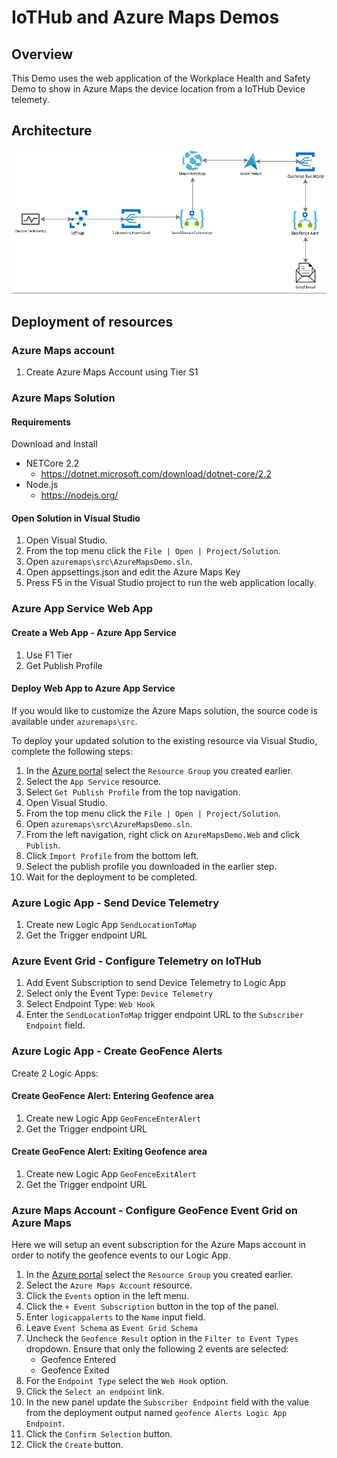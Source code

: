 # IoTHub and Azure Maps Demos

## Overview
This Demo uses the web application of the Workplace Health and Safety Demo to show in Azure Maps the device location from a IoTHub Device telemety.

## Architecture
![Architecture](https://github.com/marcusgaspar/IoTDemos/blob/TemporaryChangesForPOC/IoTHubAndAzureMaps/images/IoTHubAndAzureMapsArchitecture.png)

## Deployment of resources

### Azure Maps account
1. Create Azure Maps Account using Tier S1

### Azure Maps Solution

#### Requirements
Download and Install 
   - NETCore 2.2
      - https://dotnet.microsoft.com/download/dotnet-core/2.2
   - Node.js
      - https://nodejs.org/
      
#### Open Solution in Visual Studio
1. Open Visual Studio.
1. From the top menu click the `File | Open | Project/Solution`.
1. Open `azuremaps\src\AzureMapsDemo.sln`.
1. Open appsettings.json and edit the Azure Maps Key
1. Press F5 in the Visual Studio project to run the web application locally.

### Azure App Service Web App 
#### Create a Web App - Azure App Service
1. Use F1 Tier
1. Get Publish Profile

#### Deploy Web App to Azure App Service
If you would like to customize the Azure Maps solution, the source code is available under `azuremaps\src`.

To deploy your updated solution to the existing resource via Visual Studio, complete the following steps:
1. In the [Azure portal](https://portal.azure.com/) select the `Resource Group` you created earlier.
1. Select the `App Service` resource.
1. Select `Get Publish Profile` from the top navigation.
1. Open Visual Studio.
1. From the top menu click the `File | Open | Project/Solution`.
1. Open `azuremaps\src\AzureMapsDemo.sln`.
1. From the left navigation, right click on `AzureMapsDemo.Web` and click `Publish`.
1. Click `Import Profile` from the bottom left.
1. Select the publish profile you downloaded in the earlier step.
1. Wait for the deployment to be completed. 

### Azure Logic App - Send Device Telemetry  
1. Create new Logic App `SendLocationToMap`
1. Get the Trigger endpoint URL

### Azure Event Grid - Configure Telemetry on IoTHub  
1. Add Event Subscription to send Device Telemetry to Logic App
1. Select only the Event Type: `Device Telemetry`
1. Select Endpoint Type: `Web Hook`
1. Enter the `SendLocationToMap` trigger endpoint URL to the `Subscriber Endpoint` field.

### Azure Logic App - Create GeoFence Alerts
Create 2 Logic Apps:

#### Create GeoFence Alert: Entering Geofence area
1. Create new Logic App `GeoFenceEnterAlert`
1. Get the Trigger endpoint URL

#### Create GeoFence Alert: Exiting Geofence area
1. Create new Logic App `GeoFenceExitAlert`
1. Get the Trigger endpoint URL

### Azure Maps Account - Configure GeoFence Event Grid on Azure Maps

Here we will setup an event subscription for the Azure Maps account in order to notify the geofence events to our Logic App.

1. In the [Azure portal](https://portal.azure.com/) select the `Resource Group` you created earlier.
1. Select the `Azure Maps Account` resource.
1. Click the `Events` option in the left menu.
1. Click the `+ Event Subscription` button in the top of the panel.
1. Enter `logicappalerts` to the `Name` input field.
1. Leave `Event Schema` as `Event Grid Schema` 
1. Uncheck the `Geofence Result` option in the `Filter to Event Types` dropdown. Ensure that only the following 2 events are selected:
    * Geofence Entered
    * Geofence Exited
1. For the `Endpoint Type` select the `Web Hook` option.
1. Click the `Select an endpoint` link.
1. In the new panel update the `Subscriber Endpoint` field with the value from the deployment output named `geofence Alerts Logic App Endpoint`.
1. Click the `Confirm Selection` button.
1. Click the `Create` button.







